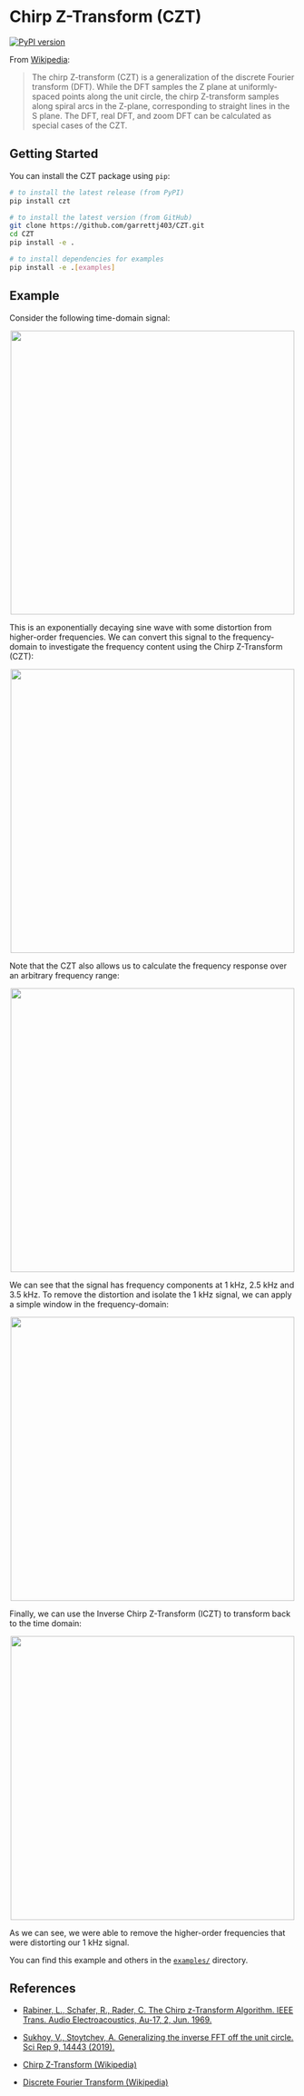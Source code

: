 Chirp Z-Transform (CZT)
=======================

[![PyPI version](https://badge.fury.io/py/czt.svg)](https://badge.fury.io/py/czt)

From [Wikipedia](https://en.wikipedia.org/wiki/Chirp_Z-transform):

> The chirp Z-transform (CZT) is a generalization of the discrete Fourier transform (DFT). While the DFT samples the Z plane at uniformly-spaced points along the unit circle, the chirp Z-transform samples along spiral arcs in the Z-plane, corresponding to straight lines in the S plane. The DFT, real DFT, and zoom DFT can be calculated as special cases of the CZT.

Getting Started
---------------

You can install the CZT package using ``pip``:

   ```bash
   # to install the latest release (from PyPI)
   pip install czt

   # to install the latest version (from GitHub)
   git clone https://github.com/garrettj403/CZT.git
   cd CZT
   pip install -e .

   # to install dependencies for examples
   pip install -e .[examples]
   ```

Example
-------

Consider the following time-domain signal:

<p align="center">
<img src="https://raw.githubusercontent.com/garrettj403/CZT/main/examples/results/signal.png" width="500">
</p>

This is an exponentially decaying sine wave with some distortion from higher-order frequencies. We can convert this signal to the frequency-domain to investigate the frequency content using the Chirp Z-Transform (CZT):

<p align="center">
<img src="https://raw.githubusercontent.com/garrettj403/CZT/main/examples/results/freq-domain.png" width="500">
</p>

Note that the CZT also allows us to calculate the frequency response over an arbitrary frequency range:

<p align="center">
<img src="https://raw.githubusercontent.com/garrettj403/CZT/main/examples/results/zoom-czt.png" width="500">
</p>

We can see that the signal has frequency components at 1 kHz, 2.5 kHz and 3.5 kHz. To remove the distortion and isolate the 1 kHz signal, we can apply a simple window in the frequency-domain:

<p align="center">
<img src="https://raw.githubusercontent.com/garrettj403/CZT/main/examples/results/windowed-freq-domain.png" width="500">
</p>

Finally, we can use the Inverse Chirp Z-Transform (ICZT) to transform back to the time domain:

<p align="center">
<img src="https://raw.githubusercontent.com/garrettj403/CZT/main/examples/results/windowed-time-domain.png" width="500">
</p>

As we can see, we were able to remove the higher-order frequencies that were distorting our 1 kHz signal.

You can find this example and others in the [``examples/``](https://github.com/garrettj403/CZT/blob/main/examples/)  directory.

References
----------

- [Rabiner, L., Schafer, R., Rader, C. The Chirp z-Transform Algorithm. IEEE Trans. Audio Electroacoustics, Au-17, 2, Jun. 1969.](https://web.ece.ucsb.edu/Faculty/Rabiner/ece259/Reprints/015_czt.pdf)

- [Sukhoy, V., Stoytchev, A. Generalizing the inverse FFT off the unit circle. Sci Rep 9, 14443 (2019).](https://doi.org/10.1038/s41598-019-50234-9)

- [Chirp Z-Transform (Wikipedia)](https://en.wikipedia.org/wiki/Chirp_Z-transform)

- [Discrete Fourier Transform (Wikipedia)](https://en.wikipedia.org/wiki/Discrete_Fourier_transform)
